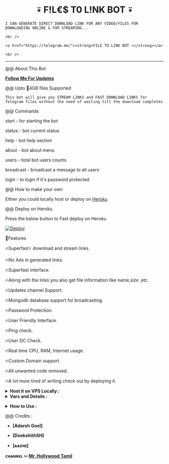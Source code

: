 **<h1 align="center"><b>⍣ F!L€$ T0 L!NK BOT ⍣ </b></h1>**

  <p align="center">

    𝙸 𝙲𝙰𝙽 𝙶𝙴𝙽𝙴𝚁𝙰𝚃𝙴 𝙳𝙸𝚁𝙴𝙲𝚃 𝙳𝙾𝚆𝙽𝙻𝙾𝙰𝙳 𝙻𝙸𝙽𝙺 𝙵𝙾𝚁 𝙰𝙽𝚈 𝚅𝙸𝙳𝙴𝙾/𝙵𝙸𝙻𝙴𝚂 𝙵𝙾𝚁 𝙳𝙾𝚆𝙽𝙻𝙾𝙰𝙳𝙸𝙽𝙶 𝙾𝙽𝙻𝙸𝙽𝙴 & 𝙵𝙾𝚁 𝚂𝚃𝚁𝙴𝙰𝙼𝙸𝙽𝙶...

    <br />

    <a href="https://telegram.me/"><strong>𝙵𝙸𝙻𝙴 𝚃𝙾 𝙻𝙸𝙽𝙺 𝙱𝙾𝚃 »</strong></a>

    <br />

  </p>

<hr>

  

@@ About This Bot

<b><a href="https://www.github.com/TesterHubBot" title="Follow">Follow Me For Updates</a></b>

@@ Upto 📂4GB files Supported 

<p align='center'>

    This bot will give you STREAM LINKS and FAST DOWNLOAD LINKS for Telegram files without the need of waiting till the download completes

</p>

@@ Commands

start - for starting the bot

status - bot current status

help - bot help section

about - bot about menu

users - total bot users counts

broadcast - broadcast a message to all users

login - to login if it's password protected 

@@ How to make your own

Either you could locally host or deploy on [Heroku](https://heroku.com)

@@ Deploy on Heroku

Press the below button to Fast deploy on Heroku

[![Deploy](https://www.herokucdn.com/deploy/button.svg)](https://heroku.com/deploy?template=https://github.com/TesterHubBot/File-To-Link)

🚀Features<p>

🔥Superfast⚡️ download and stream links.<br>

🔥No Ads in generated links.<br>

🔥Superfast interface.<br>

🔥Along with the links you also get file information like name,size ,etc.<br>

🔥Updates channel Support.<br>

🔥Mongodb database support for broadcasting.<br>

🔥Password Protection.<br>

🔥User Friendly Interface.<br>

🔥Ping check.<br>

🔥User DC Check.<br>

🔥Real time CPU, RAM, Internet usage. <br>

🔥Custom Domain support. <br>

🔥All unwanted code removed. <br>

🔥A lot more tired of writing check out by deploying it. 

</details>

<details>

  <summary><b>Host it on VPS Locally :</b></summary>

```py

git clone https://github.com/adarsh-goel/Filestreambot-pro

cd Filestreambot-pro

virtualenv -p /usr/bin/python3 venv

. ./venv/bin/activate

pip install -r requirements.txt

python3 -m Adarsh

```

and to stop the whole bot,

do <kbd>CTRL</kbd>+<kbd>C</kbd>

Setting up things

If you're on Heroku, just add these in the Environmental Variables

or if you're Locally hosting, create a file named `config.env` in the root directory and add all the variables there.

An example of `config.env` file:

```py

API_ID=12345

API_HASH=esx576f8738x883f3sfzx83

BOT_TOKEN=55838383:yourtbottokenhere

BIN_CHANNEL=-100

PORT=8080

FQDN=your_server_ip

OWNER_ID=your_user_id

DATABASE_URL=mongodb_uri

```

  </details>

<details>

  <summary><b>Vars and Details :</b></summary>

`API_ID` : Goto [my.telegram.org](https://my.telegram.org) to obtain this.

`API_HASH` : Goto [my.telegram.org](https://my.telegram.org) to obtain this.



`MY_PASS` : Bot PASSWORD

`BOT_TOKEN` : Get the bot token from [@BotFather](https://telegram.me/BotFather)

`BIN_CHANNEL` : Create a new channel (private/public), add [@rose_rosebot](https://telegram.me/rose_rosebot) as Admin to the channel and send hi message from your new channel. Now copy paste the ID into this field.



`OWNER_USERNAME` : U should be knowing it after all it's your username don't remember ? just go to settings!

`OWNER_ID` : Your Telegram User ID (Just send hi msg to @rose_rosebot from your saved messages) 

`DATABASE_URL` : MongoDB URI for saving User IDs when they first Start the Bot. We will use that for Broadcasting to them. I will try to add more features related with Database. If you need help to get the URI you can click on logo below!

[![Deploy k mongo](https://telegra.ph/file/fd68906852c71fdd68bef.jpg)](https://www.youtube.com/watch?v=HhHzCfrqsoE)

Option Vars

`UPDATES_CHANNEL` : Put a Public Channel Username, so every user have to Join that channel to use the bot. Must add bot to channel as Admin to work properly.

`BANNED_CHANNELS` : Put IDs of Banned Channels where bot will not work. You can add multiple IDs & separate with <kbd>Space</kbd>.

`SLEEP_THRESHOLD` : Set a sleep threshold for flood wait exceptions happening globally in this telegram bot instance, below which any request that raises a flood wait will be automatically invoked again after sleeping for the required amount of time. Flood wait exceptions requiring higher waiting times will be raised. Defaults to 60 seconds.

`WORKERS` : Number of maximum concurrent workers for handling incoming updates. Defaults to `3`

`PORT` : The port that you want your webapp to be listened to. Defaults to `8080`

`WEB_SERVER_BIND_ADDRESS` : Your server bind adress. Defauls to `0.0.0.0`

`NO_PORT` : If you don't want your port to be displayed. You should point your `PORT` to `80` (http) or `443` (https) for the links to work. Ignore this if you're on Heroku.

`FQDN` :  A Fully Qualified Domain Name if present. Defaults to `WEB_SERVER_BIND_ADDRESS` </details>

<details>

  <summary><b>How to Use :</b></summary>

:warning: **Before using the  bot, don't forget to add the bot to the `BIN_CHANNEL` as an Admin**

`/start` : To check if the bot is alive or not.

To get an instant stream link, just forward any media to the bot and boom, its fast af.

  

![image](https://i.postimg.cc/gJV7ZJK5/Screenshot-20220811-114359.jpg)

@@ Channel Support

Bot also Supported with Channels. Just add bot Channel as Admin. If any new file comes in Channel it will edit it with **Get Download Link** Button. </details>

@@ Credits : 

<b>

- [Adarsh Goel]

- [DeekshithSH]

- [ᴀᴀᴅʜɪ]

</b>                                                                                                                                         

<b>ᴄʜᴀɴɴᴇʟ ›› [Mr. Hollywood Tamil](https://t.me/AllDubbedMovii)</b>

